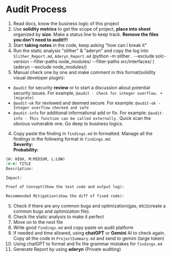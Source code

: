 # Audit Process

1. Read docs, know the business logic of this project
2. Use **solidity metrics** to get the scope of project, **place into sheet** organized by **size**. Make a status line to keep track. **Remove the files you don't need to audit!!!**
3. Start **taking notes** in the code, keep asking "how can I break it"
2. Run the static analysis "slither" & "aderyn" and copy the log into `Slither_Report.md`, `Aderyn_Report.md` (python -m slither . --exclude solc-version --filter-paths node_modules/ --filter-paths src/interfaces/ )(aderyn --exclude node_modules/)
3. Manual check one by one and make comment in this format(solidity visual developer plugin):
- `@audit` for security **review** or to start a discussion about potential security issues. For example, `@audit - Check for integer overflow. + [migrate]`
- `@audit-ok` for reviewed and deemed secure. For example: `@audit-ok - Integer overflow checked and safe`
- `@audit-info` for additional informational add or fix. For example: `@audit-info - This function can be called externally.`
Quick scan the obvious vulnerable one.
Go deep to business logics.
4. Copy paste the finding in `findings.md` in formatted.
Manage all the findings in the following format in `findings.md`: \
   **Severity:**\
    **Probability:**

```md
(H: HIGH, M:MIDIUM, L:LOW)
[H-#] TITLE
Description:

Impact:

Proof of Concept(Show the test code and output log):

Recommended Mitigation(show the diff of fixed code):
```
5. Check if there are any common bugs and optimization(gas, etc)(create a common bugs and optimization file).
6. Check the static analysis to make it perfect
7. Move on to the next file
8. Write good `findings.md` and copy paste on audit platform
8. If needed and time allowed, using **chatGPT** or **Gemini** AI to check again. Copy all the code in `ProjectSummary.md` and send to gemini (large token)
9. Using chatGPT to format and fix the grammar mistakes for `findings.md`
10. Generate Report by using **aderyn** (Private auditing)
